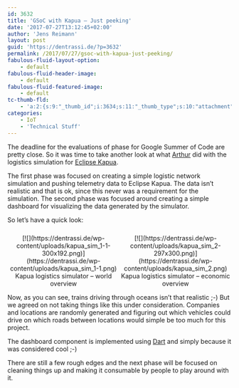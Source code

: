 ```yaml
---
id: 3632
title: 'GSoC with Kapua – Just peeking'
date: '2017-07-27T13:12:45+02:00'
author: 'Jens Reimann'
layout: post
guid: 'https://dentrassi.de/?p=3632'
permalink: /2017/07/27/gsoc-with-kapua-just-peeking/
fabulous-fluid-layout-option:
    - default
fabulous-fluid-header-image:
    - default
fabulous-fluid-featured-image:
    - default
tc-thumb-fld:
    - 'a:2:{s:9:"_thumb_id";i:3634;s:11:"_thumb_type";s:10:"attachment";}'
categories:
    - IoT
    - 'Technical Stuff'
---
```


The deadline for the evaluations of phase for Google Summer of Code are pretty close. So it was time to take another look at what [Arthur](https://github.com/arthurdeschamps) did with the logistics simulation for [Eclipse Kapua](https://www.eclipse.org/kapua/).

<!-- more -->

The first phase was focused on creating a simple logistic network simulation and pushing telemetry data to Eclipse Kapua. The data isn’t realistic and that is ok, since this never was a requirement for the simulation. The second phase was focused around creating a simple dashboard for visualizing the data generated by the simulator.

So let’s have a quick look:

 <style>
			#gallery-4 {
				margin: auto;
			}
			#gallery-4 .gallery-item {
				float: left;
				margin-top: 10px;
				text-align: center;
				width: 50%;
			}
			#gallery-4 img {
				border: 2px solid #cfcfcf;
			}
			#gallery-4 .gallery-caption {
				margin-left: 0;
			}
			/* see gallery_shortcode() in wp-includes/media.php */
		</style><div class="gallery galleryid-3632 gallery-columns-2 gallery-size-medium" id="gallery-4"><dl class="gallery-item"> <dt class="gallery-icon landscape"> [![](https://dentrassi.de/wp-content/uploads/kapua_sim_1-1-300x192.png)](https://dentrassi.de/wp-content/uploads/kapua_sim_1-1.png) </dt> <dd class="wp-caption-text gallery-caption" id="gallery-4-3633"> Kapua logistics simulator – world overview </dd></dl><dl class="gallery-item"> <dt class="gallery-icon portrait"> [![](https://dentrassi.de/wp-content/uploads/kapua_sim_2-297x300.png)](https://dentrassi.de/wp-content/uploads/kapua_sim_2.png) </dt> <dd class="wp-caption-text gallery-caption" id="gallery-4-3634"> Kapua logistics simulator – economic overview </dd></dl>  
 </div>Now, as you can see, trains driving through oceans isn’t that realistic ;-) But we agreed on not taking things like this under consideration. Companies and locations are  
randomly generated and figuring out which vehicles could drive on which roads between locations would simple be too much for this project.

The dashboard component is implemented using [Dart](https://www.dartlang.org/) and simply because it was considered cool ;-)

There are still a few rough edges and the next phase will be focused on cleaning things up and making it consumable by people to play around with it.
